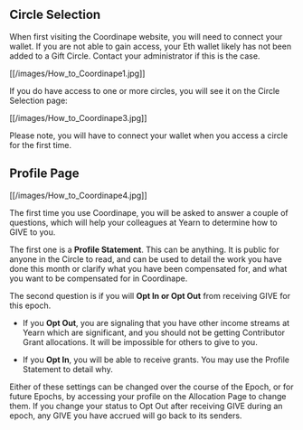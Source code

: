 
## Circle Selection

When first visiting the Coordinape website, you will need to connect your wallet.  If you are not able to gain access, your Eth wallet likely has not been added to a Gift Circle.  Contact your administrator if this is the case.

[[/images/How_to_Coordinape1.jpg]]

If you do have access to one or more circles, you will see it on the Circle Selection page: 

[[/images/How_to_Coordinape3.jpg]]

Please note, you will have to connect your wallet when you access a circle for the first time.

## Profile Page

[[/images/How_to_Coordinape4.jpg]]

The first time you use Coordinape, you will be asked to answer a couple of questions, which will help your colleagues at Yearn to determine how to GIVE to you.

The first one is a **Profile Statement**.  This can be anything.  It is public for anyone in the Circle to read, and can be used to detail the work you have done this month or clarify what you have been compensated for, and what you want to be compensated for in Coordinape.

The second question is if you will **Opt In or Opt Out** from receiving GIVE for this epoch.  


* If you **Opt Out**, you are signaling that you have other income streams at Yearn which are significant, and you should not be getting Contributor Grant allocations. It will be impossible for others to give to you.

* If you **Opt In**, you will be able to receive grants.  You may use the Profile Statement to detail why.

Either of these settings can be changed over the course of the Epoch, or for future Epochs, by accessing your profile on the Allocation Page to change them.  If you change your status to Opt Out after receiving GIVE during an epoch, any GIVE you have accrued will go back to its senders.

